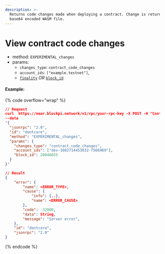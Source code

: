 ```yaml
---
description: >-
  Returns code changes made when deploying a contract. Change is returned is a
  base64 encoded WASM file.
---
```


# View contract code changes

* method: `EXPERIMENTAL_changes`
* params:
  * `changes_type`: `contract_code_changes`
  * `account_ids`: `["example.testnet"]`,
  * [`finality`](https://docs.near.org/api/rpc/setup#using-finality-param) _OR_ [`block_id`](https://docs.near.org/api/rpc/setup#using-block_id-param)

#### Example:

{% code overflow="wrap" %}
```json
// Request
curl  https://near.blockpi.network/v1/rpc/your-rpc-key -X POST -H "Content-Type: application/json" 
--data 
'{
  "jsonrpc": "2.0",
  "id": "dontcare",
  "method": "EXPERIMENTAL_changes",
  "params": {
    "changes_type": "contract_code_changes",
    "account_ids": ["dev-1602714453032-7566969"],
    "block_id": 20046655
  }
}'

// Result
{
    "error": {
        "name": <ERROR_TYPE>,
        "cause": {
            "info": {..},
            "name": <ERROR_CAUSE>
        },
        "code": -32000,
        "data": String,
        "message": "Server error",
    },
    "id": "dontcare",
    "jsonrpc": "2.0"
}
```
{% endcode %}
